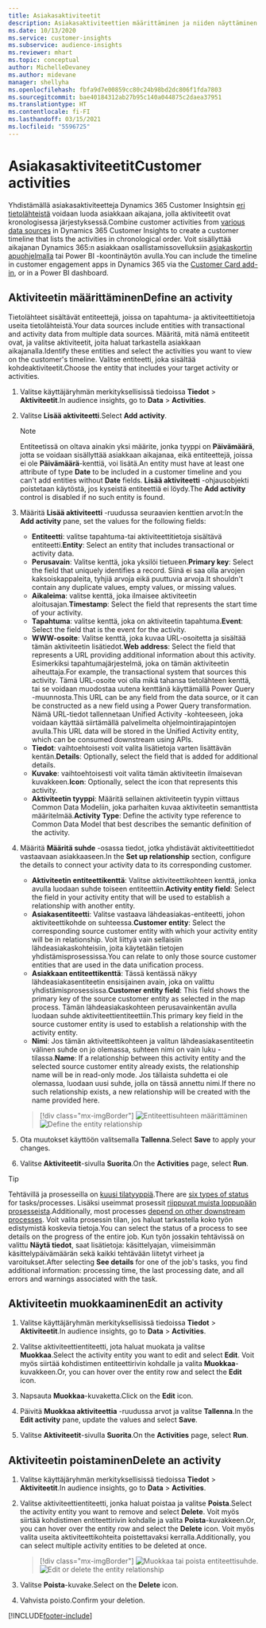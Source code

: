 ```yaml
---
title: Asiakasaktiviteetit
description: Asiakasaktiviteettien määrittäminen ja niiden näyttäminen asiakkaan aikajanalla.
ms.date: 10/13/2020
ms.service: customer-insights
ms.subservice: audience-insights
ms.reviewer: mhart
ms.topic: conceptual
author: MichelleDevaney
ms.author: midevane
manager: shellyha
ms.openlocfilehash: fbfa9d7e00859cc80c24b98bd2dc806f1fda7803
ms.sourcegitcommit: bae40184312ab27b95c140a044875c2daea37951
ms.translationtype: HT
ms.contentlocale: fi-FI
ms.lasthandoff: 03/15/2021
ms.locfileid: "5596725"
---
```

# <a name="customer-activities"></a><span data-ttu-id="b62dd-103">Asiakasaktiviteetit</span><span class="sxs-lookup"><span data-stu-id="b62dd-103">Customer activities</span></span>

<span data-ttu-id="b62dd-104">Yhdistämällä asiakasaktiviteetteja Dynamics 365 Customer Insightsin [eri tietolähteistä](data-sources.md) voidaan luoda asiakkaan aikajana, jolla aktiviteetit ovat kronologisessa järjestyksessä.</span><span class="sxs-lookup"><span data-stu-id="b62dd-104">Combine customer activities from [various data sources](data-sources.md) in Dynamics 365 Customer Insights to create a customer timeline that lists the activities in chronological order.</span></span> <span data-ttu-id="b62dd-105">Voit sisällyttää aikajanan Dynamics 365:n asiakkaan osallistamissovelluksiin [asiakaskortin apuohjelmalla](customer-card-add-in.md) tai Power BI -koontinäytön avulla.</span><span class="sxs-lookup"><span data-stu-id="b62dd-105">You can include the timeline in customer engagement apps in Dynamics 365 via the [Customer Card add-in](customer-card-add-in.md), or in a Power BI dashboard.</span></span>

## <a name="define-an-activity"></a><span data-ttu-id="b62dd-106">Aktiviteetin määrittäminen</span><span class="sxs-lookup"><span data-stu-id="b62dd-106">Define an activity</span></span>

<span data-ttu-id="b62dd-107">Tietolähteet sisältävät entiteettejä, joissa on tapahtuma- ja aktiviteettitietoja useita tietolähteistä.</span><span class="sxs-lookup"><span data-stu-id="b62dd-107">Your data sources include entities with transactional and activity data from multiple data sources.</span></span> <span data-ttu-id="b62dd-108">Määritä, mitä nämä entiteetit ovat, ja valitse aktiviteetit, joita haluat tarkastella asiakkaan aikajanalla.</span><span class="sxs-lookup"><span data-stu-id="b62dd-108">Identify these entities and select the activities you want to view on the customer's timeline.</span></span> <span data-ttu-id="b62dd-109">Valitse entiteetti, joka sisältää kohdeaktiviteetit.</span><span class="sxs-lookup"><span data-stu-id="b62dd-109">Choose the entity that includes your target activity or activities.</span></span>

1. <span data-ttu-id="b62dd-110">Valitse käyttäjäryhmän merkityksellisissä tiedoissa **Tiedot** > **Aktiviteetit**.</span><span class="sxs-lookup"><span data-stu-id="b62dd-110">In audience insights, go to **Data** > **Activities**.</span></span>

1. <span data-ttu-id="b62dd-111">Valitse **Lisää aktiviteetti**.</span><span class="sxs-lookup"><span data-stu-id="b62dd-111">Select **Add activity**.</span></span>

   > [!NOTE]
   > <span data-ttu-id="b62dd-112">Entiteetissä on oltava ainakin yksi määrite, jonka tyyppi on **Päivämäärä**, jotta se voidaan sisällyttää asiakkaan aikajanaa, eikä entiteettejä, joissa ei ole **Päivämäärä**-kenttiä, voi lisätä.</span><span class="sxs-lookup"><span data-stu-id="b62dd-112">An entity must have at least one attribute of type **Date** to be included in a customer timeline and you can't add entities without **Date** fields.</span></span> <span data-ttu-id="b62dd-113">**Lisää aktiviteetti** -ohjausobjekti poistetaan käytöstä, jos kyseistä entiteettiä ei löydy.</span><span class="sxs-lookup"><span data-stu-id="b62dd-113">The **Add activity** control is disabled if no such entity is found.</span></span>

1. <span data-ttu-id="b62dd-114">Määritä **Lisää aktiviteetti** -ruudussa seuraavien kenttien arvot:</span><span class="sxs-lookup"><span data-stu-id="b62dd-114">In the **Add activity** pane, set the values for the following fields:</span></span>

   - <span data-ttu-id="b62dd-115">**Entiteetti**: valitse tapahtuma-tai aktiviteettitietoja sisältävä entiteetti.</span><span class="sxs-lookup"><span data-stu-id="b62dd-115">**Entity**: Select an entity that includes transactional or activity data.</span></span>
   - <span data-ttu-id="b62dd-116">**Perusavain**: Valitse kenttä, joka yksilöi tietueen.</span><span class="sxs-lookup"><span data-stu-id="b62dd-116">**Primary key**: Select the field that uniquely identifies a record.</span></span> <span data-ttu-id="b62dd-117">Siinä ei saa olla arvojen kaksoiskappaleita, tyhjiä arvoja eikä puuttuvia arvoja.</span><span class="sxs-lookup"><span data-stu-id="b62dd-117">It shouldn't contain any duplicate values, empty values, or missing values.</span></span>
   - <span data-ttu-id="b62dd-118">**Aikaleima**: valitse kenttä, joka ilmaisee aktiviteetin aloitusajan.</span><span class="sxs-lookup"><span data-stu-id="b62dd-118">**Timestamp**: Select the field that represents the start time of your activity.</span></span>
   - <span data-ttu-id="b62dd-119">**Tapahtuma**: valitse kenttä, joka on aktiviteetin tapahtuma.</span><span class="sxs-lookup"><span data-stu-id="b62dd-119">**Event**: Select the field that is the event for the activity.</span></span>
   - <span data-ttu-id="b62dd-120">**WWW-osoite**: Valitse kenttä, joka kuvaa URL-osoitetta ja sisältää tämän aktiviteetin lisätiedot.</span><span class="sxs-lookup"><span data-stu-id="b62dd-120">**Web address**: Select the field that represents a URL providing additional information about this activity.</span></span> <span data-ttu-id="b62dd-121">Esimerkiksi tapahtumajärjestelmä, joka on tämän aktiviteetin aiheuttaja.</span><span class="sxs-lookup"><span data-stu-id="b62dd-121">For example, the transactional system that sources this activity.</span></span> <span data-ttu-id="b62dd-122">Tämä URL-osoite voi olla mikä tahansa tietolähteen kenttä, tai se voidaan muodostaa uutena kenttänä käyttämällä Power Query -muunnosta.</span><span class="sxs-lookup"><span data-stu-id="b62dd-122">This URL can be any field from the data source, or it can be constructed as a new field using a Power Query transformation.</span></span> <span data-ttu-id="b62dd-123">Nämä URL-tiedot tallennetaan Unified Activity -kohteeseen, joka voidaan käyttää siirtämällä palvelimelta ohjelmointirajapintojen avulla.</span><span class="sxs-lookup"><span data-stu-id="b62dd-123">This URL data will be stored in the Unified Activity entity, which can be consumed downstream using APIs.</span></span>
   - <span data-ttu-id="b62dd-124">**Tiedot**: vaihtoehtoisesti voit valita lisätietoja varten lisättävän kentän.</span><span class="sxs-lookup"><span data-stu-id="b62dd-124">**Details**: Optionally, select the field that is added for additional details.</span></span>
   - <span data-ttu-id="b62dd-125">**Kuvake**: vaihtoehtoisesti voit valita tämän aktiviteetin ilmaisevan kuvakkeen.</span><span class="sxs-lookup"><span data-stu-id="b62dd-125">**Icon**: Optionally, select the icon that represents this activity.</span></span>
   - <span data-ttu-id="b62dd-126">**Aktiviteetin tyyppi**: Määritä sellainen aktiviteetin tyypin viittaus Common Data Modeliin, joka parhaiten kuvaa aktiviteetin semanttista määritelmää.</span><span class="sxs-lookup"><span data-stu-id="b62dd-126">**Activity Type**: Define the activity type reference to Common Data Model that best describes the semantic definition of the activity.</span></span>

1. <span data-ttu-id="b62dd-127">Määritä **Määritä suhde** -osassa tiedot, jotka yhdistävät aktiviteettitiedot vastaavaan asiakkaaseen.</span><span class="sxs-lookup"><span data-stu-id="b62dd-127">In the **Set up relationship** section, configure the details to connect your activity data to its corresponding customer.</span></span>

    - <span data-ttu-id="b62dd-128">**Aktiviteetin entiteettikenttä**: Valitse aktiviteettikohteen kenttä, jonka avulla luodaan suhde toiseen entiteettiin.</span><span class="sxs-lookup"><span data-stu-id="b62dd-128">**Activity entity field**: Select the field in your activity entity that will be used to establish a relationship with another entity.</span></span>
    - <span data-ttu-id="b62dd-129">**Asiakasentiteetti**: Valitse vastaava lähdeasiakas-entiteetti, johon aktiviteettikohde on suhteessa.</span><span class="sxs-lookup"><span data-stu-id="b62dd-129">**Customer entity**: Select the corresponding source customer entity with which your activity entity will be in relationship.</span></span> <span data-ttu-id="b62dd-130">Voit liittyä vain sellaisiin lähdeasiakaskohteisiin, joita käytetään tietojen yhdistämisprosessissa.</span><span class="sxs-lookup"><span data-stu-id="b62dd-130">You can relate to only those source customer entities that are used in the data unification process.</span></span>
    - <span data-ttu-id="b62dd-131">**Asiakkaan entiteettikenttä**: Tässä kentässä näkyy lähdeasiakasentiteetin ensisijainen avain, joka on valittu yhdistämisprosessissa.</span><span class="sxs-lookup"><span data-stu-id="b62dd-131">**Customer entity field**: This field shows the primary key of the source customer entity as selected in the map process.</span></span> <span data-ttu-id="b62dd-132">Tämän lähdeasiakaskohteen perusavainkentän avulla luodaan suhde aktiviteettientiteettiin.</span><span class="sxs-lookup"><span data-stu-id="b62dd-132">This primary key field in the source customer entity is used to establish a relationship with the activity entity.</span></span>
    - <span data-ttu-id="b62dd-133">**Nimi**: Jos tämän aktiviteettikohteen ja valitun lähdeasiakasentiteetin välinen suhde on jo olemassa, suhteen nimi on vain luku -tilassa.</span><span class="sxs-lookup"><span data-stu-id="b62dd-133">**Name**: If a relationship between this activity entity and the selected source customer entity already exists, the relationship name will be in read-only mode.</span></span> <span data-ttu-id="b62dd-134">Jos tällaista suhdetta ei ole olemassa, luodaan uusi suhde, jolla on tässä annettu nimi.</span><span class="sxs-lookup"><span data-stu-id="b62dd-134">If there no such relationship exists, a new relationship will be created with the name provided here.</span></span>
   
   > [!div class="mx-imgBorder"]
   > <span data-ttu-id="b62dd-135">![Entiteettisuhteen määrittäminen](media/activities-entities-define.png "Entiteettisuhteen määrittäminen")</span><span class="sxs-lookup"><span data-stu-id="b62dd-135">![Define the entity relationship](media/activities-entities-define.png "Define the entity relationship")</span></span>

1. <span data-ttu-id="b62dd-136">Ota muutokset käyttöön valitsemalla **Tallenna**.</span><span class="sxs-lookup"><span data-stu-id="b62dd-136">Select **Save** to apply your changes.</span></span>

1. <span data-ttu-id="b62dd-137">Valitse **Aktiviteetit**-sivulla **Suorita**.</span><span class="sxs-lookup"><span data-stu-id="b62dd-137">On the **Activities** page, select **Run**.</span></span>

> [!TIP]
> <span data-ttu-id="b62dd-138">Tehtävillä ja prosesseilla on [kuusi tilatyyppiä](system.md#status-types).</span><span class="sxs-lookup"><span data-stu-id="b62dd-138">There are [six types of status](system.md#status-types) for tasks/processes.</span></span> <span data-ttu-id="b62dd-139">Lisäksi useimmat prosessit [riippuvat muista loppupään prosesseista](system.md#refresh-policies).</span><span class="sxs-lookup"><span data-stu-id="b62dd-139">Additionally, most processes [depend on other downstream processes](system.md#refresh-policies).</span></span> <span data-ttu-id="b62dd-140">Voit valita prosessin tilan, jos haluat tarkastella koko työn edistymistä koskevia tietoja.</span><span class="sxs-lookup"><span data-stu-id="b62dd-140">You can select the status of a process to see details on the progress of the entire job.</span></span> <span data-ttu-id="b62dd-141">Kun työn jossakin tehtävissä on valittu **Näytä tiedot**, saat lisätietoja: käsittelyajan, viimeisimmän käsittelypäivämäärän sekä kaikki tehtävään liitetyt virheet ja varoitukset.</span><span class="sxs-lookup"><span data-stu-id="b62dd-141">After selecting **See details** for one of the job's tasks, you find additional information: processing time, the last processing date, and all errors and warnings associated with the task.</span></span>

## <a name="edit-an-activity"></a><span data-ttu-id="b62dd-142">Aktiviteetin muokkaaminen</span><span class="sxs-lookup"><span data-stu-id="b62dd-142">Edit an activity</span></span>

1. <span data-ttu-id="b62dd-143">Valitse käyttäjäryhmän merkityksellisissä tiedoissa **Tiedot** > **Aktiviteetit**.</span><span class="sxs-lookup"><span data-stu-id="b62dd-143">In audience insights, go to **Data** > **Activities**.</span></span>

2. <span data-ttu-id="b62dd-144">Valitse aktiviteettientiteetti, jota haluat muokata ja valitse **Muokkaa**.</span><span class="sxs-lookup"><span data-stu-id="b62dd-144">Select the activity entity you want to edit and select **Edit**.</span></span> <span data-ttu-id="b62dd-145">Voit myös siirtää kohdistimen entiteettirivin kohdalle ja valita **Muokkaa**-kuvakkeen.</span><span class="sxs-lookup"><span data-stu-id="b62dd-145">Or, you can hover over the entity row and select the **Edit** icon.</span></span>

3. <span data-ttu-id="b62dd-146">Napsauta **Muokkaa**-kuvaketta.</span><span class="sxs-lookup"><span data-stu-id="b62dd-146">Click on the **Edit** icon.</span></span>

4. <span data-ttu-id="b62dd-147">Päivitä **Muokkaa aktiviteettia** -ruudussa arvot ja valitse **Tallenna**.</span><span class="sxs-lookup"><span data-stu-id="b62dd-147">In the **Edit activity** pane, update the values and select **Save**.</span></span>

5. <span data-ttu-id="b62dd-148">Valitse **Aktiviteetit**-sivulla **Suorita**.</span><span class="sxs-lookup"><span data-stu-id="b62dd-148">On the **Activities** page, select **Run**.</span></span>

## <a name="delete-an-activity"></a><span data-ttu-id="b62dd-149">Aktiviteetin poistaminen</span><span class="sxs-lookup"><span data-stu-id="b62dd-149">Delete an activity</span></span>

1. <span data-ttu-id="b62dd-150">Valitse käyttäjäryhmän merkityksellisissä tiedoissa **Tiedot** > **Aktiviteetit**.</span><span class="sxs-lookup"><span data-stu-id="b62dd-150">In audience insights, go to **Data** > **Activities**.</span></span>

2. <span data-ttu-id="b62dd-151">Valitse aktiviteettientiteetti, jonka haluat poistaa ja valitse **Poista**.</span><span class="sxs-lookup"><span data-stu-id="b62dd-151">Select the activity entity you want to remove and select **Delete**.</span></span> <span data-ttu-id="b62dd-152">Voit myös siirtää kohdistimen entiteettirivin kohdalle ja valita **Poista**-kuvakkeen.</span><span class="sxs-lookup"><span data-stu-id="b62dd-152">Or, you can hover over the entity row and select the **Delete** icon.</span></span> <span data-ttu-id="b62dd-153">Voit myös valita useita aktiviteettikohteita poistettavaksi kerralla.</span><span class="sxs-lookup"><span data-stu-id="b62dd-153">Additionally, you can select multiple activity entities to be deleted at once.</span></span>
   > [!div class="mx-imgBorder"]
   > <span data-ttu-id="b62dd-154">![Muokkaa tai poista entiteettisuhde](media/activities-entities-edit-delete.png "Muokkaa tai poista entiteettisuhde").</span><span class="sxs-lookup"><span data-stu-id="b62dd-154">![Edit or delete the entity relationship](media/activities-entities-edit-delete.png "Edit or delete the entity relationship")</span></span>

3. <span data-ttu-id="b62dd-155">Valitse **Poista**-kuvake.</span><span class="sxs-lookup"><span data-stu-id="b62dd-155">Select on the **Delete** icon.</span></span>

4. <span data-ttu-id="b62dd-156">Vahvista poisto.</span><span class="sxs-lookup"><span data-stu-id="b62dd-156">Confirm your deletion.</span></span>


[!INCLUDE[footer-include](../includes/footer-banner.md)]